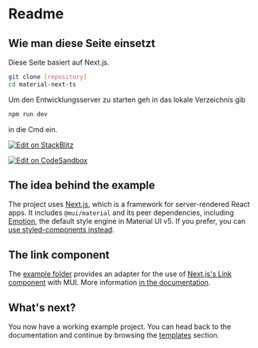 # Readme

## Wie man diese Seite einsetzt

Diese Seite basiert auf Next.js. 

<!-- #default-branch-switch -->

```sh
git clone [repository]
cd material-next-ts
```
Um den Entwicklungsserver zu starten geh in das lokale Verzeichnis gib 

```sh
npm run dev
```
in die Cmd ein.


<!-- #default-branch-switch -->

[![Edit on StackBlitz](https://developer.stackblitz.com/img/open_in_stackblitz.svg)](https://stackblitz.com/github/mui/material-ui/tree/master/examples/material-next-ts)

[![Edit on CodeSandbox](https://codesandbox.io/static/img/play-codesandbox.svg)](https://codesandbox.io/s/github/mui/material-ui/tree/master/examples/material-next-ts)

## The idea behind the example

The project uses [Next.js](https://github.com/vercel/next.js), which is a framework for server-rendered React apps.
It includes `@mui/material` and its peer dependencies, including [Emotion](https://emotion.sh/docs/introduction), the default style engine in Material UI v5. If you prefer, you can [use styled-components instead](https://mui.com/material-ui/guides/interoperability/#styled-components).

## The link component

The [example folder](https://github.com/mui/material-ui/tree/HEAD/examples/material-next-ts) provides an adapter for the use of [Next.js's Link component](https://nextjs.org/docs/api-reference/next/link) with MUI.
More information [in the documentation](https://mui.com/material-ui/guides/routing/#next-js).

## What's next?

<!-- #default-branch-switch -->

You now have a working example project.
You can head back to the documentation and continue by browsing the [templates](https://mui.com/material-ui/getting-started/templates/) section.
